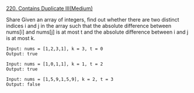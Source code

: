 [220. Contains Duplicate III(Medium)](https://leetcode.com/problems/contains-duplicate-iii/)

Share
Given an array of integers, find out whether there are two distinct 
indices i and j in the array such that the absolute difference 
between nums[i] and nums[j] is at most t and the absolute difference 
between i and j is at most k.

```
Input: nums = [1,2,3,1], k = 3, t = 0
Output: true

Input: nums = [1,0,1,1], k = 1, t = 2
Output: true

Input: nums = [1,5,9,1,5,9], k = 2, t = 3
Output: false
```